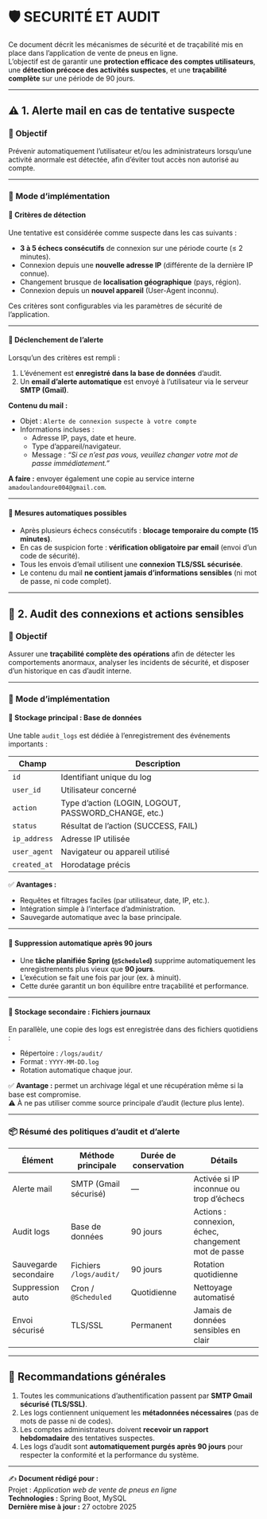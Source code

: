 # 🛡️ SECURITÉ ET AUDIT

Ce document décrit les mécanismes de sécurité et de traçabilité mis en place dans l’application de vente de pneus en ligne.  
L’objectif est de garantir une **protection efficace des comptes utilisateurs**, une **détection précoce des activités suspectes**, et une **traçabilité complète** sur une période de 90 jours.

---

## ⚠️ 1. Alerte mail en cas de tentative suspecte

### 🎯 Objectif
Prévenir automatiquement l’utilisateur et/ou les administrateurs lorsqu’une activité anormale est détectée, afin d’éviter tout accès non autorisé au compte.

---

### 🔧 Mode d’implémentation

#### 🔹 Critères de détection
Une tentative est considérée comme suspecte dans les cas suivants :
- **3 à 5 échecs consécutifs** de connexion sur une période courte (≤ 2 minutes).  
- Connexion depuis une **nouvelle adresse IP** (différente de la dernière IP connue).  
- Changement brusque de **localisation géographique** (pays, région).  
- Connexion depuis un **nouvel appareil** (User-Agent inconnu).

Ces critères sont configurables via les paramètres de sécurité de l’application.

---

#### 🔹 Déclenchement de l’alerte
Lorsqu’un des critères est rempli :
1. L’événement est **enregistré dans la base de données** d’audit.  
2. Un **email d’alerte automatique** est envoyé à l’utilisateur via le serveur **SMTP (Gmail)**.

**Contenu du mail :**
- Objet : `Alerte de connexion suspecte à votre compte`
- Informations incluses :  
  - Adresse IP, pays, date et heure.  
  - Type d’appareil/navigateur.  
  - Message : *“Si ce n’est pas vous, veuillez changer votre mot de passe immédiatement.”*

**A faire :** envoyer également une copie au service interne `amadoulandoure004@gmail.com`.

---

#### 🔹 Mesures automatiques possibles
- Après plusieurs échecs consécutifs : **blocage temporaire du compte (15 minutes)**.  
- En cas de suspicion forte : **vérification obligatoire par email** (envoi d’un code de sécurité).  
- Tous les envois d’email utilisent une **connexion TLS/SSL sécurisée**.  
- Le contenu du mail **ne contient jamais d’informations sensibles** (ni mot de passe, ni code complet).

---

## 📜 2. Audit des connexions et actions sensibles

### 🎯 Objectif
Assurer une **traçabilité complète des opérations** afin de détecter les comportements anormaux, analyser les incidents de sécurité, et disposer d’un historique en cas d’audit interne.

---

### 🔧 Mode d’implémentation

#### 🔹 Stockage principal : Base de données
Une table `audit_logs` est dédiée à l’enregistrement des événements importants :

| Champ | Description |
|--------|--------------|
| `id` | Identifiant unique du log |
| `user_id` | Utilisateur concerné |
| `action` | Type d’action (LOGIN, LOGOUT, PASSWORD_CHANGE, etc.) |
| `status` | Résultat de l’action (SUCCESS, FAIL) |
| `ip_address` | Adresse IP utilisée |
| `user_agent` | Navigateur ou appareil utilisé |
| `created_at` | Horodatage précis |

✅ **Avantages :**
- Requêtes et filtrages faciles (par utilisateur, date, IP, etc.).  
- Intégration simple à l’interface d’administration.  
- Sauvegarde automatique avec la base principale.

---

#### 🔹 Suppression automatique après 90 jours
- Une **tâche planifiée Spring (`@Scheduled`)** supprime automatiquement les enregistrements plus vieux que **90 jours**.  
- L’exécution se fait une fois par jour (ex. à minuit).  
- Cette durée garantit un bon équilibre entre traçabilité et performance.

---

#### 🔹 Stockage secondaire : Fichiers journaux
En parallèle, une copie des logs est enregistrée dans des fichiers quotidiens :
- Répertoire : `/logs/audit/`
- Format : `YYYY-MM-DD.log`
- Rotation automatique chaque jour.  

✅ **Avantage :** permet un archivage légal et une récupération même si la base est compromise.  
⚠️ À ne pas utiliser comme source principale d’audit (lecture plus lente).

---

### 📦 Résumé des politiques d’audit et d’alerte

| Élément | Méthode principale | Durée de conservation | Détails |
|----------|--------------------|------------------------|----------|
| Alerte mail | SMTP (Gmail sécurisé) | — | Activée si IP inconnue ou trop d’échecs |
| Audit logs | Base de données | 90 jours | Actions : connexion, échec, changement mot de passe |
| Sauvegarde secondaire | Fichiers `/logs/audit/` | 90 jours | Rotation quotidienne |
| Suppression auto | Cron / `@Scheduled` | Quotidienne | Nettoyage automatisé |
| Envoi sécurisé | TLS/SSL | Permanent | Jamais de données sensibles en clair |

---

## 🧠 Recommandations générales

1. Toutes les communications d’authentification passent par **SMTP Gmail sécurisé (TLS/SSL)**.  
2. Les logs contiennent uniquement les **métadonnées nécessaires** (pas de mots de passe ni de codes).  
3. Les comptes administrateurs doivent **recevoir un rapport hebdomadaire** des tentatives suspectes.  
4. Les logs d’audit sont **automatiquement purgés après 90 jours** pour respecter la conformité et la performance du système.

---

✍️ **Document rédigé pour :**  
Projet : *Application web de vente de pneus en ligne*  
**Technologies :** Spring Boot, MySQL  
**Dernière mise à jour :** 27 octobre 2025
